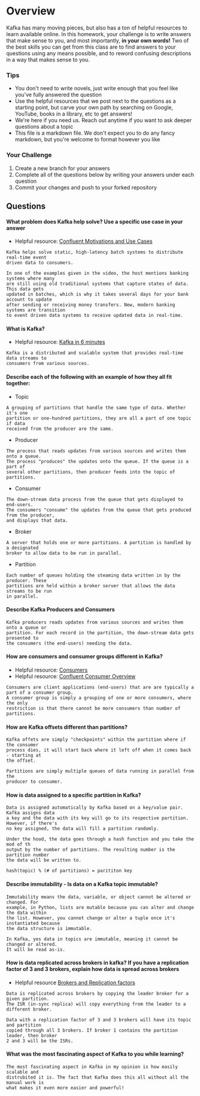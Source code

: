 # Overview

Kafka has many moving pieces, but also has a ton of helpful resources to learn available online. In this homework, your
challenge is to write answers that make sense to you, and most importantly, **in your own words!**
Two of the best skills you can get from this class are to find answers to your questions using any means possible, and to
reword confusing descriptions in a way that makes sense to you. 

### Tips
* You don't need to write novels, just write enough that you feel like you've fully answered the question
* Use the helpful resources that we post next to the questions as a starting point, but carve your own path by searching on Google, YouTube, books in a library, etc to get answers!
* We're here if you need us. Reach out anytime if you want to ask deeper questions about a topic 
* This file is a markdown file. We don't expect you to do any fancy markdown, but you're welcome to format however you like

### Your Challenge
1. Create a new branch for your answers 
2. Complete all of the questions below by writing your answers under each question
3. Commit your changes and push to your forked repository

## Questions
#### What problem does Kafka help solve? Use a specific use case in your answer 
* Helpful resource: [Confluent Motivations and Use Cases](https://youtu.be/BsojaA1XnpM)

```
Kafka helps solve static, high-latency batch systems to distribute real-time event 
driven data to consumers. 

In one of the examples given in the video, the host mentions banking systems where many 
are still using old traditional systems that capture states of data. This data gets 
updated in batches, which is why it takes several days for your bank account to update 
after sending or receiving money transfers. New, modern banking systems are transition 
to event driven data systems to receive updated data in real-time.
```
#### What is Kafka?
* Helpful resource: [Kafka in 6 minutes](https://youtu.be/Ch5VhJzaoaI) 

```
Kafka is a distributed and scalable system that provides real-time data streams to
consumers from various sources. 
```
#### Describe each of the following with an example of how they all fit together: 
 * Topic 
```
A grouping of partitions that handle the same type of data. Whether it's one
partition or one-hundred partitions, they are all a part of one topic if data
received from the producer are the same.
```
 * Producer 
```
The process that reads updates from various sources and writes them onto a queue.
The process "produces" the updates onto the queue. If the queue is a part of
several other partitions, then producer feeds into the topic of partitions.
```
 * Consumer
```
The down-stream data process from the queue that gets displayed to end-users.
The consumers "consume" the updates from the queue that gets produced from the producer,
and displays that data.
```
 * Broker
```
A server that holds one or more partitions. A partition is handled by a designated
broker to allow data to be run in parallel.
```
 * Partition
```
Each number of queues holding the steaming data written in by the producer. These
partitions are held within a broker server that allows the data streams to be run
in parallel.
```

#### Describe Kafka Producers and Consumers
```
Kafka producers reads updates from various sources and writes them onto a queue or
partition. For each record in the partition, the down-stream data gets presented to
the consumers (the end-users) needing the data. 
```

#### How are consumers and consumer groups different in Kafka? 
* Helpful resource: [Consumers](https://youtu.be/lAdG16KaHLs)
* Helpful resource: [Confluent Consumer Overview](https://youtu.be/Z9g4jMQwog0)

```
Consumers are client applications (end-users) that are are typically a part of a consumer group. 
A consumer group is simply a grouping of one or more consumers, where the only 
restriction is that there cannot be more consumers than number of partitions. 
```
#### How are Kafka offsets different than partitions? 
```
Kafka offets are simply "checkpoints" within the partition where if the consumer
process dies, it will start back where it left off when it comes back - starting at
the offset.

Partitions are simply multiple queues of data running in parallel from the
producer to consumer.
```

#### How is data assigned to a specific partition in Kafka? 
```
Data is assigned automatically by Kafka based on a key/value pair. Kafka assigns data
a key and the data with its key will go to its respective partition. However, if there's
no key assigned, the data will fill a partition randomly.

Under the hood, the data goes through a hash function and you take the mod of th
output by the number of partitions. The resulting number is the partition number
the data will be written to.

hash(topic) % (# of partitions) = parititon key
```

#### Describe immutability - Is data on a Kafka topic immutable? 
```
Immutability means the data, variable, or object cannot be altered or changed. For 
example, in Python, lists are mutable because you can alter and change the data within
the list. However, you cannot change or alter a tuple once it's instantiated because
the data structure is immutable.

In Kafka, yes data in topics are immutable, meaning it cannot be changed or altered.
It will be read as-is.
```

#### How is data replicated across brokers in kafka? If you have a replication factor of 3 and 3 brokers, explain how data is spread across brokers
* Helpful resource [Brokers and Replication factors](https://youtu.be/ZOU7PJWZU9w)
```
Data is replicated across brokers by copying the leader broker for a given partition.
The ISR (in-sync replica) will copy everything from the leader to a different broker.

Data with a replication factor of 3 and 3 brokers will have its topic and partition
copied through all 3 brokers. If broker 1 contains the partition leader, then broker 
2 and 3 will be the ISRs.
```


#### What was the most fascinating aspect of Kafka to you while learning? 
```
The most fascinating aspect in Kafka in my opinion is how easily scalable and
distrubited it is. The fact that Kafka does this all without all the manual work is 
what makes it even more easier and powerful!
```
